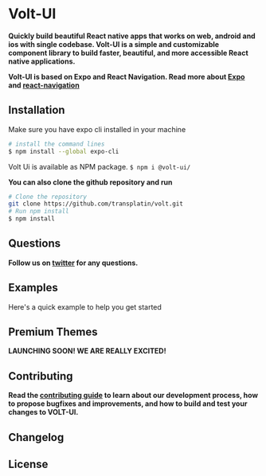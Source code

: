 # Volt-UI
**Quickly build beautiful React native apps that works on web, android and ios with single codebase. Volt-UI is a simple and customizable component library to build faster, beautiful, and more accessible React native applications.**

**Volt-UI is based on Expo and React Navigation. Read more about [Expo](https://docs.expo.dev/) and [react-navigation](https://reactnavigation.org/docs/getting-started/)**

## Installation
Make sure you have expo cli installed in your machine
```sh 
# install the command lines
$ npm install --global expo-cli 
```

Volt Ui is available as NPM package.
``` $ npm i @volt-ui/ ```

**You can also clone the github repository and run** 
```sh
# Clone the repository
git clone https://github.com/transplatin/volt.git
# Run npm install
$ npm install 
```

## Questions
**Follow us on [twitter]() for any questions.** 

## Examples
Here's a quick example to help you get started

## Premium Themes
**LAUNCHING SOON! WE ARE REALLY EXCITED!**

## Contributing
**Read the [contributing guide](https://github.com/transplatin/volt/blob/dev/CONTRIBUTING.md) to learn about our development process, how to propose bugfixes and improvements, and how to build and test your changes to VOLT-UI.**

## Changelog

## License
